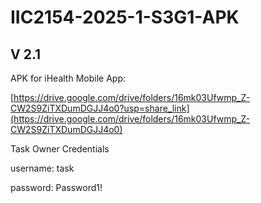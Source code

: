 # IIC2154-2025-1-S3G1-APK
## V 2.1
APK for iHealth Mobile App:

[https://drive.google.com/drive/folders/16mk03Ufwmp_Z-CW2S9ZiTXDumDGJJ4o0?usp=share_link](https://drive.google.com/drive/folders/16mk03Ufwmp_Z-CW2S9ZiTXDumDGJJ4o0)

Task Owner Credentials


username: task


password: Password1!
